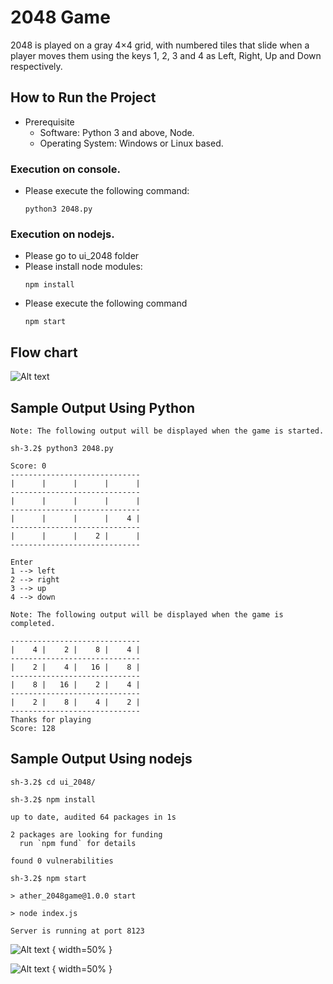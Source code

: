 # 2048 Game

2048 is played on a gray 4×4 grid, with numbered tiles that slide when a player moves them using the keys 1, 2, 3 and 4 as Left, Right, Up and Down respectively.

## How to Run the Project
* Prerequisite
    * Software: Python 3 and above, Node.
    * Operating System: Windows or Linux based. 
### Execution on console.
* Please execute the following command: 
    ```
    python3 2048.py
    ```
### Execution on nodejs.
* Please go to ui_2048 folder
* Please install node modules:
    ```
    npm install
    ```
* Please execute the following command
    ```
    npm start
    ```


## Flow chart

![Alt text](design/design-2048.png?raw=true "Flowchart")

## Sample Output Using Python
```
Note: The following output will be displayed when the game is started.

sh-3.2$ python3 2048.py

Score: 0
-----------------------------
|      |      |      |      |
-----------------------------
|      |      |      |      |
-----------------------------
|      |      |      |    4 |
-----------------------------
|      |      |    2 |      |
-----------------------------

Enter 
1 --> left
2 --> right
3 --> up
4 --> down

Note: The following output will be displayed when the game is completed.

-----------------------------
|    4 |    2 |    8 |    4 |
-----------------------------
|    2 |    4 |   16 |    8 |
-----------------------------
|    8 |   16 |    2 |    4 |
-----------------------------
|    2 |    8 |    4 |    2 |
-----------------------------
Thanks for playing
Score: 128
```

## Sample Output Using nodejs
```
sh-3.2$ cd ui_2048/

sh-3.2$ npm install

up to date, audited 64 packages in 1s

2 packages are looking for funding
  run `npm fund` for details

found 0 vulnerabilities

sh-3.2$ npm start

> ather_2048game@1.0.0 start

> node index.js

Server is running at port 8123

```

![Alt text](design/OutputUI_Start.png?raw=true "Start") { width=50% }

![Alt text](design/OutputUI_GameOver.png?raw=true "GameOver") { width=50% }